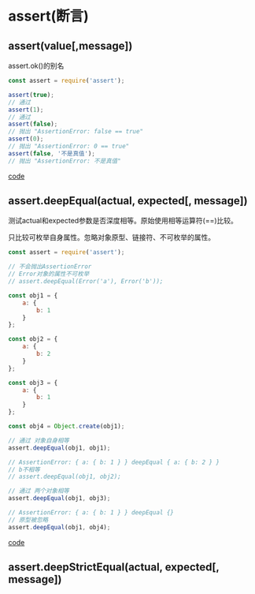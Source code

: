 # assert(断言)

## assert(value[,message])
assert.ok()的别名

```javascript
const assert = require('assert');

assert(true);
// 通过
assert(1);
// 通过
assert(false);
// 抛出 "AssertionError: false == true"
assert(0);
// 抛出 "AssertionError: 0 == true"
assert(false, '不是真值');
// 抛出 "AssertionError: 不是真值"
```

[code](../codes/assert/assert.js)

## assert.deepEqual(actual, expected[, message])
测试actual和expected参数是否深度相等。原始使用相等运算符(==)比较。

只比较可枚举自身属性。忽略对象原型、链接符、不可枚举的属性。

```javascript
const assert = require('assert');

// 不会抛出AssertionError
// Error对象的属性不可枚举
// assert.deepEqual(Error('a'), Error('b'));

const obj1 = {
    a: {
        b: 1
    }
};

const obj2 = {
    a: {
        b: 2
    }
};

const obj3 = {
    a: {
        b: 1
    }
};

const obj4 = Object.create(obj1);

// 通过 对象自身相等
assert.deepEqual(obj1, obj1);

// AssertionError: { a: { b: 1 } } deepEqual { a: { b: 2 } }
// b不相等
// assert.deepEqual(obj1, obj2);

// 通过 两个对象相等
assert.deepEqual(obj1, obj3);

// AssertionError: { a: { b: 1 } } deepEqual {}
// 原型被忽略
assert.deepEqual(obj1, obj4);
```

[code](../codes/assert/assert-deepEqual.js)

## assert.deepStrictEqual(actual, expected[, message])

